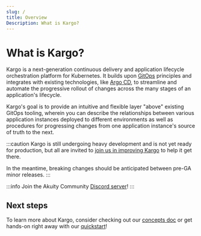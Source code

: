 ```yaml
---
slug: /
title: Overview
Description: What is Kargo?
---
```


# What is Kargo?

Kargo is a next-generation continuous delivery and application lifecycle
orchestration platform for Kubernetes. It builds upon
[GitOps](https://opengitops.dev/) principles and integrates with existing
technologies, like [Argo CD](https://argoproj.github.io/cd/), to streamline and
automate the progressive rollout of changes across the many stages of an
application's lifecycle.

Kargo's goal is to provide an intuitive and flexible layer "above" existing GitOps tooling, wherein you can describe the relationships between various application instances deployed to different environments as well as procedures for progressing changes from one application instance's source of truth to the next.

:::caution
Kargo is still undergoing heavy development and is not yet ready for production,
but all are invited to
[join us in improving Kargo](https://github.com/akuity/kargo) to help it get
there.

In the meantime, breaking changes should be anticipated between pre-GA minor
releases.
:::

:::info
Join the Akuity Community [Discord server](https://discord.gg/dHJBZw6ewT)!
:::

## Next steps

To learn more about Kargo, consider checking out our
[concepts doc](./concepts) or get hands-on right away with our
[quickstart](./quickstart)!
